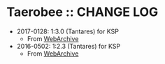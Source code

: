 # Taerobee :: CHANGE LOG

* 2017-0128: 1:3.0 (Tantares) for KSP
	+ From [WebArchive](https://archive.org/details/Taerobee-1-3.0) 
* 2016-0502: 1:2.3 (Tantares) for KSP
	+ From [WebArchive](https://archive.org/details/Taerobee-1-2.3)

